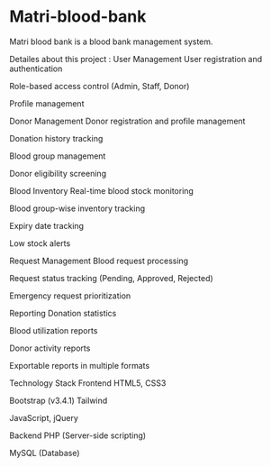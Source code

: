 # Matri-blood-bank
Matri blood bank is a blood bank management system. 

Detailes about this project :
User Management
User registration and authentication

Role-based access control (Admin, Staff, Donor)

Profile management

Donor Management
Donor registration and profile management

Donation history tracking

Blood group management

Donor eligibility screening

Blood Inventory
Real-time blood stock monitoring

Blood group-wise inventory tracking

Expiry date tracking

Low stock alerts

Request Management
Blood request processing

Request status tracking (Pending, Approved, Rejected)

Emergency request prioritization

Reporting
Donation statistics

Blood utilization reports

Donor activity reports

Exportable reports in multiple formats

Technology Stack
Frontend
HTML5, CSS3

Bootstrap (v3.4.1)
Tailwind 

JavaScript, jQuery

Backend
PHP (Server-side scripting)

MySQL (Database)


